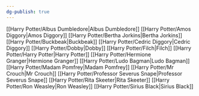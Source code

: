 ```yaml
---
dg-publish: true
---
```

[[Harry Potter/Albus Dumbledore\|Albus Dumbledore]]
[[Harry Potter/Amos Diggory\|Amos Diggory]]
[[Harry Potter/Bertha Jorkins\|Bertha Jorkins]]
[[Harry Potter/Buckbeak\|Buckbeak]]
[[Harry Potter/Cedric Diggory\|Cedric Diggory]]
[[Harry Potter/Dobby\|Dobby]]
[[Harry Potter/Filch\|Filch]]
[[Harry Potter/Harry Potter\|Harry Potter]]
[[Harry Potter/Hermione Granger\|Hermione Granger]]
[[Harry Potter/Ludo Bagman\|Ludo Bagman]]
[[Harry Potter/Madam Pomfrey\|Madam Pomfrey]]
[[Harry Potter/Mr Crouch\|Mr Crouch]]
[[Harry Potter/Professor Severus Snape\|Professor Severus Snape]]
[[Harry Potter/Rita Skeeter\|Rita Skeeter]]
[[Harry Potter/Ron Weasley\|Ron Weasley]]
[[Harry Potter/Sirius Black\|Sirius Black]]
